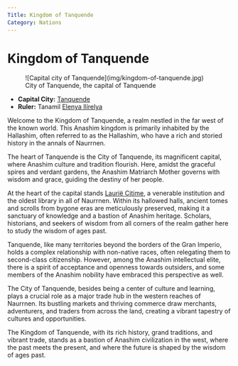 ```yaml
---
Title: Kingdom of Tanquende
Category: Nations
---
```


# Kingdom of Tanquende

<figure class="pic-banner">
![Capital city of Tanquende](img/kingdom-of-tanquende.jpg)
<figcaption>City of Tanquende, the capital of Tanquende</figcaption>
</figure>


-   **Capital City:** [Tanquende](../Places/city-of-tanquende.md)
-   **Ruler:** Tanamil [Elenya Ilírelya](../Characters/elenya-ilirelya.md)

Welcome to the Kingdom of Tanquende, a realm nestled in the far west of the known world. This Anashim kingdom is primarily inhabited by the Hallashim, often referred to as the Hallashim, who have a rich and storied history in the annals of Naurrnen.

The heart of Tanquende is the City of Tanquende, its magnificent capital, where Anashim culture and tradition flourish. Here, amidst the graceful spires and verdant gardens, the Anashim Matriarch Mother governs with wisdom and grace, guiding the destiny of her people.

At the heart of the capital stands [Laurië Citime](../Places/laurie-citime.md), a venerable institution and the oldest library in all of Naurrnen. Within its hallowed halls, ancient tomes and scrolls from bygone eras are meticulously preserved, making it a sanctuary of knowledge and a bastion of Anashim heritage. Scholars, historians, and seekers of wisdom from all corners of the realm gather here to study the wisdom of ages past.

Tanquende, like many territories beyond the borders of the Gran Imperio, holds a complex relationship with non-native races, often relegating them to second-class citizenship. However, among the Anashim intellectual elite, there is a spirit of acceptance and openness towards outsiders, and some members of the Anashim nobility have embraced this perspective as well.

The City of Tanquende, besides being a center of culture and learning, plays a crucial role as a major trade hub in the western reaches of Naurrnen. Its bustling markets and thriving commerce draw merchants, adventurers, and traders from across the land, creating a vibrant tapestry of cultures and opportunities.

The Kingdom of Tanquende, with its rich history, grand traditions, and vibrant trade, stands as a bastion of Anashim civilization in the west, where the past meets the present, and where the future is shaped by the wisdom of ages past.


